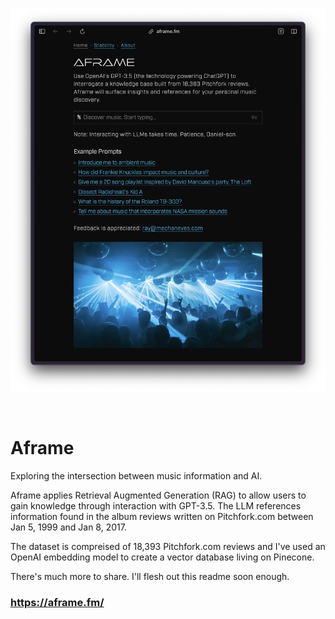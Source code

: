 ![Aframe Screenshot](public/screenshot.png)

<br/>

# Aframe
Exploring the intersection between music information and AI.

Aframe applies Retrieval Augmented Generation (RAG) to allow users to gain knowledge through interaction with GPT-3.5. The LLM references information found in the album reviews written on Pitchfork.com between Jan 5, 1999 and Jan 8, 2017.

The dataset is compreised of 18,393 Pitchfork.com reviews and I've used an OpenAI embedding model to create a vector database living on Pinecone. 

There's much more to share. I'll flesh out this readme soon enough.

### https://aframe.fm/